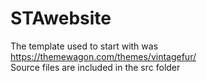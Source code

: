 # STAwebsite
The template used to start with was https://themewagon.com/themes/vintagefur/  
Source files are included in the src folder
